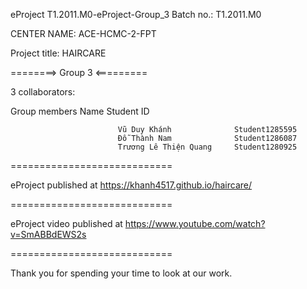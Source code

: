 

eProject T1.2011.M0-eProject-Group_3 Batch no.: T1.2011.M0

CENTER NAME: ACE-HCMC-2-FPT

Project title: HAIRCARE

========> Group 3 <=========

3 collaborators:

 Group members	            Name	                    Student ID

                            Vũ Duy Khánh              Student1285595
                            Đỗ Thành Nam              Student1286087
                            Trương Lê Thiện Quang     Student1280925
                        
============================

eProject published at https://khanh4517.github.io/haircare/

============================

eProject video published at https://www.youtube.com/watch?v=SmABBdEWS2s

============================

Thank you for spending your time to look at our work.
